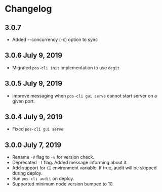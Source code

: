 # Changelog

## 3.0.7
* Added --concurrency (-c) option to sync

## 3.0.6 July 9, 2019
* Migrated `pos-cli init` implementation to use `degit`

## 3.0.5 July 9, 2019
* Improve messaging when `pos-cli gui serve` cannot start server on a given port.

## 3.0.4 July 9, 2019
* Fixed `pos-cli gui serve`

## 3.0.0 July 7, 2019
* Rename `-V` flag to `-v` for version check.
* Deprecated `-f` flag. Added message informing about it.
* Add support for `CI` environment variable. If true, audit will be skipped during deploy.
* Run `pos-cli audit` on deploy.
* Supported minimum node version bumped to 10.
